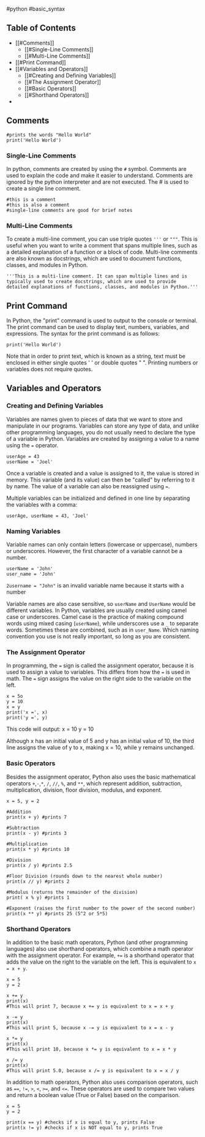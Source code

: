 #python #basic_syntax 
## Table of Contents
- [[#Comments]]
	- [[#Single-Line Comments]]
	- [[#Multi-Line Comments]]
- [[#Print Command]]
- [[#Variables and Operators]]
	- [[#Creating and Defining Variables]]
	- [[#The Assignment Operator]]
	- [[#Basic Operators]]
	- [[#Shorthand Operators]]
- 
	
## Comments

```
#prints the words "Hello World"
print('Hello World')
```
### Single-Line Comments
In python, comments are created by using the `#` symbol. Comments are used to explain the code and make it easier to understand. Comments are ignored by the python interpreter and are not executed. The # is used to create a single line comment.

```
#this is a comment
#this is also a comment
#single-line comments are good for brief notes
```
### Multi-Line Comments
 To create a multi-line comment, you can use triple quotes `'''` or `"""`. This is useful when you want to write a comment that spans multiple lines, such as a detailed explanation of a function or a block of code. Multi-line comments are also known as docstrings, which are used to document functions, classes, and modules in Python.

```
'''This is a multi-line comment. It can span multiple lines and is typically used to create docstrings, which are used to provide detailed explanations of functions, classes, and modules in Python.'''
```
## Print Command
In Python, the "print" command is used to output to the console or terminal. The print command can be used to display text, numbers, variables, and expressions. The syntax for the print command is as follows:

```
print('Hello World')
```

Note that in order to print text, which is known as a string, text must be enclosed in either single quotes ' ' or double quotes " ". Printing numbers or variables does not require quotes.

## Variables and Operators

### Creating and Defining Variables
Variables are names given to pieces of data that we want to store and manipulate in our programs. Variables can store any type of data, and unlike other programming languages, you do not usually need to declare the type of a variable in Python. Variables are created by assigning a value to a name using the `=` operator.

```
userAge = 43
userName = 'Joel'
```

Once a variable is created and a value is assigned to it, the value is stored in memory. This variable (and its value) can then be "called" by referring to it by name. The value of a variable can also be reassigned using `=`.

Multiple variables can be initialized and defined in one line by separating the variables with a comma:

```
userAge, userName = 43, 'Joel'
```

### Naming Variables
Variable names can only contain letters (lowercase or uppercase), numbers or underscores. However, the first character of a variable cannot be a number.

```
userName = 'John'
user_name = 'John'
```

`2username = "John"` is an invalid variable name because it starts with a number

Variable names are also case sensitive, so `userName` and `UserName` would be different variables. In Python, variables are usually created using camel case or underscores. Camel case is the practice of making compound words using mixed casing (`userName`), while underscores use a `_` to separate words. Sometimes these are combined, such as in `user_Name`. Which naming convention you use is not really important, so long as you are consistent. 
### The Assignment Operator
In programming, the `=` sign is called the assignment operator, because it is used to assign a value to variables. This differs from how the `=` is used in math. The `=` sign assigns the value on the right side to the variable on the left.

```
x = 5o
y = 10
x = y
print('x =', x)
print('y =', y)
```
This code will output:
x = 10
y = 10 

Although x has an initial value of 5 and y has an initial value of 10, the third line assigns the value of y to x, making x = 10, while y remains unchanged.
### Basic Operators
Besides the assignment operator, Python also uses the basic mathematical operators `+`,`-`,`*`, `/`, `//`, `%`, and `**`, which represent addition, subtraction, multiplication, division, floor division, modulus, and exponent.

```
x = 5, y = 2

#Addition
print(x + y) #prints 7

#Subtraction
print(x - y) #prints 3

#Multiplication
print(x * y) #prints 10

#Division
print(x / y) #prints 2.5

#Floor Division (rounds down to the nearest whole number)
print(x // y) #prints 2

#Modulus (returns the remainder of the division)
print( x % y) #prints 1

#Exponent (raises the first number to the power of the second number)
print(x ** y) #prints 25 (5^2 or 5*5)
```
### Shorthand Operators
In addition to the basic math operators, Python (and other programming languages) also use shorthand operators, which combine a math operator with the assignment operator. For example, `+=` is a shorthand operator that adds the value on the right to the variable on the left. This is equivalent to `x = x + y`.

```
x = 5
y = 2

x += y
print(x) 
#This will print 7, because x += y is equivalent to x = x + y

x -= y
print(x)
#This will print 5, because x -= y is equivalent to x = x - y

x *= y
print(x)
#This will print 10, because x *= y is equivalent to x = x * y

x /= y
print(x)
#This will print 5.0, because x /= y is equivalent to x = x / y

```
In addition to math operators, Python also uses comparison operators, such as `==`, `!=`, `>`, `<`, `>=`, and `<=`. These operators are used to compare two values and return a boolean value (True or False) based on the comparison.

```
x = 5
y = 2

print(x == y) #checks if x is equal to y, prints False
print(x != y) #checks if x is NOT equal to y, prints True


